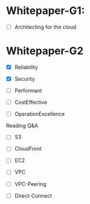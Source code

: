 # Whitepaper-G1:

- [ ] Architecting for the cloud

# Whitepaper-G2

- [x] Reliability

- [x] Security

- [ ] Performant

- [ ] CostEffective

- [ ] OperationExcellence

Reading Q&A
- [ ] S3

- [ ] CloudFront

- [ ] EC2

- [ ] VPC

- [ ] VPC-Peering

- [ ] Direct-Connect
